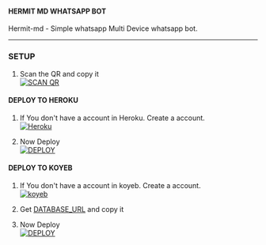 #### HERMIT MD WHATSAPP BOT
Hermit-md - Simple whatsapp Multi Device whatsapp bot.

***

### SETUP

1. Scan the QR and copy it
    <br>
<a href='https://hermit.adithyan.ml/qr' target="_blank"><img alt='SCAN QR' src='https://img.shields.io/badge/Scan_qr-100000?style=for-the-badge&logo=scan&logoColor=white&labelColor=black&color=black'/></a>

#### DEPLOY TO HEROKU 

1. If You don't have a account in Heroku. Create a account.
    <br>
<a href='https://signup.heroku.com/' target="_blank"><img alt='Heroku' src='https://img.shields.io/badge/-Create-black?style=for-the-badge&logo=heroku&logoColor=white'/></a>

3. Now Deploy
    <br>
<a href='https://hermit.adithyan.ml/deploy' target="_blank"><img alt='DEPLOY' src='https://img.shields.io/badge/-DEPLOY-black?style=for-the-badge&logo=heroku&logoColor=white'/></a>

#### DEPLOY TO KOYEB 

1. If You don't have a account in koyeb. Create a account.
    <br>
<a href='https://app.koyeb.com/auth/signup' target="_blank"><img alt='koyeb' src='https://img.shields.io/badge/-Create-black?style=for-the-badge&logo=koyeb&logoColor=white'/></a>

3. Get [DATABASE_URL](https://github.com/A-d-i-t-h-y-a-n/hermit-md/wiki/DATABASE_URL) and copy it

2. Now Deploy
    <br>
<a href='https://app.koyeb.com/apps/deploy?name=hermit-md&type=docker&image=quay.io/hermit/hermit-md:latest&env[SESSION_ID]=&env[DATABASE_URL]=&env[SUDO]=null&env[MODE]=public&env[ALWAYS_ONLINE]=false&env[LOG_MSG]=false&env[PREFIX]=.&env[BOT_INFO]=𝛨𝛯𝑅𝛭𝛪𝑇;𝛥𝐷𝛪𝑇𝛨𝑌𝛥𝛮;972528277755;https://i.imgur.com/pbNNWfM.jpeg&env[STICKER_DATA]=𝛨𝛯𝑅𝛭𝛪𝑇;𝛥𝐷𝛪𝑇𝛨𝑌𝛥𝛮&env[AUDIO_DATA]=𝛨𝛯𝑅𝛭𝛪𝑇;𝛥𝐷𝛪𝑇𝛨𝑌𝛥𝛮;https://i.imgur.com/pbNNWfM.jpeg&env[WARN]=4&env[READ_MSG]=false&env[ERROR_MESSAGE]=true&env[EXPRESS]=true&env[PORT]=8080' target="_blank"><img alt='DEPLOY' src='https://img.shields.io/badge/-DEPLOY-black?style=for-the-badge&logo=koyeb&logoColor=white'/></a>  
